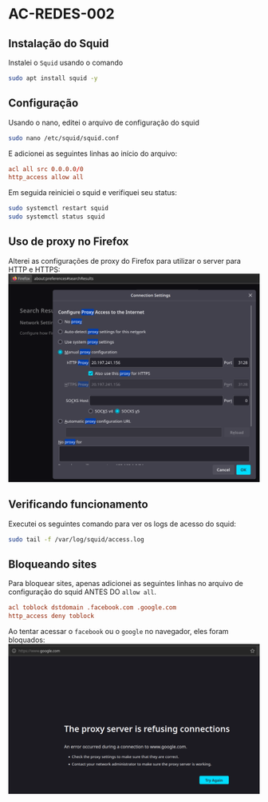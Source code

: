 # AC-REDES-002

## Instalação do Squid

Instalei o `Squid` usando o comando

```bash
sudo apt install squid -y
```

## Configuração

Usando o nano, editei o arquivo de configuração do squid

```bash
sudo nano /etc/squid/squid.conf
```

E adicionei as seguintes linhas ao início do arquivo:

```conf
acl all src 0.0.0.0/0
http_access allow all
```

Em seguida reiniciei o squid e verifiquei seu status:

```bash
sudo systemctl restart squid
sudo systemctl status squid
```

## Uso de proxy no Firefox

Alterei as configurações de proxy do Firefox para utilizar o server para HTTP e HTTPS:
![Configurações de proxy no firefox](image.png)

## Verificando funcionamento

Executei os seguintes comando para ver os logs de acesso do squid:

```bash
sudo tail -f /var/log/squid/access.log
```

## Bloqueando sites

Para bloquear sites, apenas adicionei as seguintes linhas no arquivo de configuração do squid ANTES DO `allow all`.

```conf
acl toblock dstdomain .facebook.com .google.com
http_access deny toblock
```

Ao tentar acessar o `facebook` ou o `google` no navegador, eles foram bloquados:
![Tela de erro do Firefox, informando que o proxy recusou a conexão](image-1.png)
